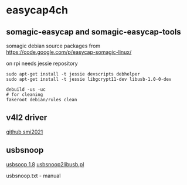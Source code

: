 # easycap4ch

## somagic-easycap and somagic-easycap-tools

somagic debian source packages from https://code.google.com/p/easycap-somagic-linux/

on rpi needs jessie repository

    sudo apt-get install -t jessie devscripts debhelper
    sudo apt-get install -t jessie libgcrypt11-dev libusb-1.0-0-dev

    debuild -us -uc
    # for cleaning
    fakeroot debian/rules clean

## v4l2 driver

[github smi2021](https://github.com/Manouchehri/smi2021)

## usbsnoop

[usbsoop 1.8](http://benoit.papillault.free.fr/usbsnoop/)
[usbsnoop2libusb.pl](http://lindi.iki.fi/lindi/usb/)

usbsnoop.txt - manual
